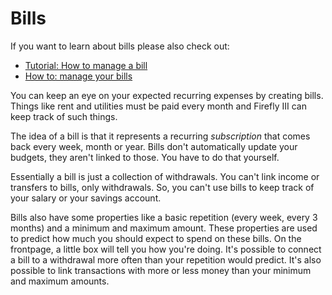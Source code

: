 # Bills

If you want to learn about bills please also check out:

- [Tutorial: How to manage a bill](../../tutorials/finances/bill.md)
- [How to: manage your bills](../../how-to/firefly-iii/finances/bills.md)

You can keep an eye on your expected recurring expenses by creating bills. Things like rent and utilities must be paid every month and Firefly III can keep track of such things.

The idea of a bill is that it represents a recurring *subscription* that comes back every week, month or year. Bills don't automatically update your budgets, they aren't linked to those. You have to do that yourself. 

Essentially a bill is just a collection of withdrawals. You can't link income or transfers to bills, only withdrawals. So, you can't use bills to keep track of your salary or your savings account.

Bills also have some properties like a basic repetition (every week, every 3 months) and a minimum and maximum amount. These properties are used to predict how much you should expect to spend on these bills. On the frontpage, a little box will tell you how you're doing. It's possible to connect a bill to a withdrawal more often than your repetition would predict. It's also possible to link transactions with more or less money than your minimum and maximum amounts. 

